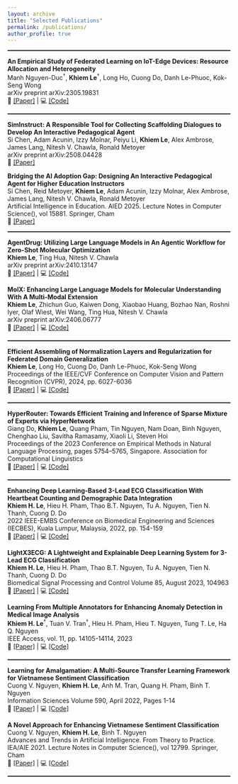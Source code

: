 ```yaml
---
layout: archive
title: "Selected Publications"
permalink: /publications/
author_profile: true
---
```


<hr style="border: 0.5px solid grey;">

<!---
**FLAME: Towards Federated Fine-Tuning Large Language Models Through Adaptive SMoE**<br />
**Khiem Le**, Tuan Tran, Ting Hua, Nitesh V. Chawla<br />
arXiv preprint arXiv:2506.16600<br />
📄 [[Paper]](https://arxiv.org/abs/2506.16600) | 💻 [[Code]](https://github.com/lhkhiem28/FLAME)
-->

**An Empirical Study of Federated Learning on IoT-Edge Devices: Resource Allocation and Heterogeneity**<br />
Manh Nguyen-Duc<sup>&dagger;</sup>, **Khiem Le**<sup>&dagger;</sup>, Long Ho, Cuong Do, Danh Le-Phuoc, Kok-Seng Wong<br />
arXiv preprint arXiv:2305.19831<br />
📄 [[Paper]](https://arxiv.org/abs/2305.19831) | 💻 [[Code]](https://github.com/lhkhiem28/FLIoT)

<hr style="border: 0.5px solid grey;">

**SimInstruct: A Responsible Tool for Collecting Scaffolding Dialogues to Develop An Interactive Pedagogical Agent**<br />
Si Chen, Adam Acunin, Izzy Molnar, Peiyu Li, **Khiem Le**, Alex Ambrose, James Lang, Nitesh V. Chawla, Ronald Metoyer<br />
arXiv preprint arXiv:2508.04428<br />
📄 [[Paper]](https://arxiv.org/abs/2508.04428)

**Bridging the AI Adoption Gap: Designing An Interactive Pedagogical Agent for Higher Education Instructors**<br />
Si Chen, Reid Metoyer, **Khiem Le**, Adam Acunin, Izzy Molnar, Alex Ambrose, James Lang, Nitesh V. Chawla, Ronald Metoyer<br />
Artificial Intelligence in Education. AIED 2025. Lecture Notes in Computer Science(), vol 15881. Springer, Cham<br />
📄 [[Paper]](https://link.springer.com/chapter/10.1007/978-3-031-98462-4_22)

<hr style="border: 0.5px solid grey;">

**AgentDrug: Utilizing Large Language Models in An Agentic Workflow for Zero-Shot Molecular Optimization**<br />
**Khiem Le**, Ting Hua, Nitesh V. Chawla<br />
arXiv preprint arXiv:2410.13147<br />
📄 [[Paper]](https://arxiv.org/abs/2410.13147) | 💻 [[Code]](https://github.com/lhkhiem28/AgentDrug)

**MolX: Enhancing Large Language Models for Molecular Understanding With A Multi-Modal Extension**<br />
**Khiem Le**, Zhichun Guo, Kaiwen Dong, Xiaobao Huang, Bozhao Nan, Roshni Iyer, Olaf Wiest, Wei Wang, Ting Hua, Nitesh V. Chawla<br />
arXiv preprint arXiv:2406.06777<br />
📄 [[Paper]](https://arxiv.org/abs/2406.06777) | 💻 [[Code]](https://github.com/lhkhiem28/MolX)

<hr style="border: 0.5px solid grey;">

**Efficient Assembling of Normalization Layers and Regularization for Federated Domain Generalization**<br />
**Khiem Le**, Long Ho, Cuong Do, Danh Le-Phuoc, Kok-Seng Wong<br />
Proceedings of the IEEE/CVF Conference on Computer Vision and Pattern Recognition (CVPR), 2024, pp. 6027-6036<br />
📄 [[Paper]](https://openaccess.thecvf.com/content/CVPR2024/html/Le_Efficiently_Assemble_Normalization_Layers_and_Regularization_for_Federated_Domain_Generalization_CVPR_2024_paper.html) | 💻 [[Code]](https://github.com/lhkhiem28/gPerXAN)

<hr style="border: 0.5px solid grey;">

**HyperRouter: Towards Efficient Training and Inference of Sparse Mixture of Experts via HyperNetwork**<br />
Giang Do, **Khiem Le**, Quang Pham, Tin Nguyen, Nam Doan, Binh Nguyen, Chenghao Liu, Savitha Ramasamy, Xiaoli Li, Steven Hoi<br />
Proceedings of the 2023 Conference on Empirical Methods in Natural Language Processing, pages 5754–5765, Singapore. Association for Computational Linguistics<br />
📄 [[Paper]](https://aclanthology.org/2023.emnlp-main.351) | 💻 [[Code]](https://github.com/giangdip2410/HyperRouter)

<hr style="border: 0.5px solid grey;">

**Enhancing Deep Learning-Based 3-Lead ECG Classification With Heartbeat Counting and Demographic Data Integration**<br />
**Khiem H. Le**, Hieu H. Pham, Thao B.T. Nguyen, Tu A. Nguyen, Tien N. Thanh, Cuong D. Do<br />
2022 IEEE-EMBS Conference on Biomedical Engineering and Sciences (IECBES), Kuala Lumpur, Malaysia, 2022, pp. 154-159<br />
📄 [[Paper]](https://doi.org/10.1109/IECBES54088.2022.10079267) | 💻 [[Code]](https://github.com/lhkhiem28/X3ECGpp)

**LightX3ECG: A Lightweight and Explainable Deep Learning System for 3-Lead ECG Classification**<br />
**Khiem H. Le**, Hieu H. Pham, Thao B.T. Nguyen, Tu A. Nguyen, Tien N. Thanh, Cuong D. Do<br />
Biomedical Signal Processing and Control Volume 85, August 2023, 104963<br />
📄 [[Paper]](https://doi.org/10.1016/j.bspc.2023.104963) | 💻 [[Code]](https://github.com/lhkhiem28/LightX3ECG)

**Learning From Multiple Annotators for Enhancing Anomaly Detection in Medical Image Analysis**<br />
**Khiem H. Le**<sup>&dagger;</sup>, Tuan V. Tran<sup>&dagger;</sup>, Hieu H. Pham, Hieu T. Nguyen, Tung T. Le, Ha Q. Nguyen<br />
IEEE Access, vol. 11, pp. 14105-14114, 2023<br />
📄 [[Paper]](https://doi.org/10.1109/ACCESS.2023.3243845) | 💻 [[Code]](https://github.com/huyhieupham/learning-from-multiple-annotators)

<hr style="border: 0.5px solid grey;">

**Learning for Amalgamation: A Multi-Source Transfer Learning Framework for Vietnamese Sentiment Classification**<br />
Cuong V. Nguyen, **Khiem H. Le**, Anh M. Tran, Quang H. Pham, Binh T. Nguyen<br />
Information Sciences Volume 590, April 2022, Pages 1-14<br />
📄 [[Paper]](https://doi.org/10.1016/j.ins.2021.12.059) | 💻 [[Code]](https://github.com/lhkhiem28/Learning-for-Amalgamation)

**A Novel Approach for Enhancing Vietnamese Sentiment Classification**<br />
Cuong V. Nguyen, **Khiem H. Le**, Binh T. Nguyen<br />
Advances and Trends in Artificial Intelligence. From Theory to Practice. IEA/AIE 2021. Lecture Notes in Computer Science(), vol 12799. Springer, Cham<br />
📄 [[Paper]](https://link.springer.com/chapter/10.1007/978-3-030-79463-7_9) | 💻 [[Code]](https://github.com/lhkhiem28/Enhancing-Vietnamese-Sentiment-Analysis-with-Ensemble-Networks)

<hr style="border: 0.5px solid grey;">
